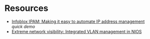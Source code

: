 


# Resources

- [Infoblox IPAM: Making it easy to automate IP address management](https://www.youtube.com/watch?v=mo7Zbxz8MLE&list=PL-VQ6OQ14XHFecFu0a7l_xfTHuI9sPfpj) _quick demo_
- [Extreme network visibility: Integrated VLAN management in NIOS](https://www.youtube.com/watch?v=mo7Zbxz8MLE&list=PL-VQ6OQ14XHFecFu0a7l_xfTHuI9sPfpj)
